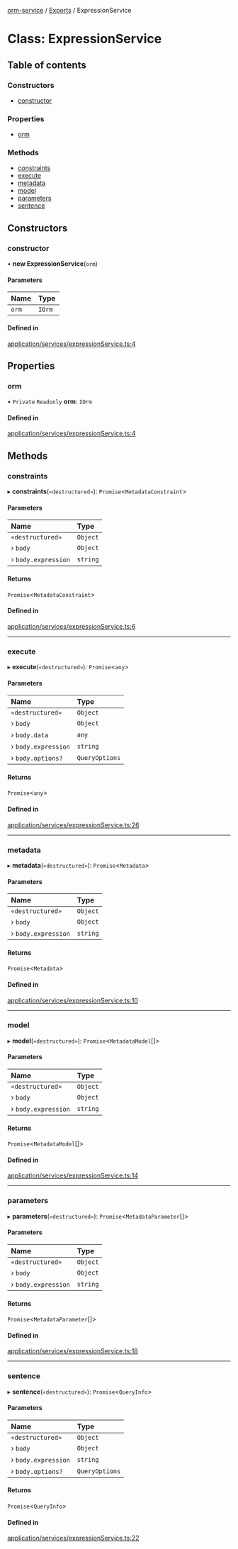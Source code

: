 [orm-service](../README.md) / [Exports](../modules.md) / ExpressionService

# Class: ExpressionService

## Table of contents

### Constructors

- [constructor](ExpressionService.md#constructor)

### Properties

- [orm](ExpressionService.md#orm)

### Methods

- [constraints](ExpressionService.md#constraints)
- [execute](ExpressionService.md#execute)
- [metadata](ExpressionService.md#metadata)
- [model](ExpressionService.md#model)
- [parameters](ExpressionService.md#parameters)
- [sentence](ExpressionService.md#sentence)

## Constructors

### constructor

• **new ExpressionService**(`orm`)

#### Parameters

| Name | Type |
| :------ | :------ |
| `orm` | `IOrm` |

#### Defined in

[application/services/expressionService.ts:4](https://github.com/FlavioLionelRita/lambdaorm-svc/blob/6a99932/src/lib/application/services/expressionService.ts#L4)

## Properties

### orm

• `Private` `Readonly` **orm**: `IOrm`

#### Defined in

[application/services/expressionService.ts:4](https://github.com/FlavioLionelRita/lambdaorm-svc/blob/6a99932/src/lib/application/services/expressionService.ts#L4)

## Methods

### constraints

▸ **constraints**(`«destructured»`): `Promise`<`MetadataConstraint`\>

#### Parameters

| Name | Type |
| :------ | :------ |
| `«destructured»` | `Object` |
| › `body` | `Object` |
| › `body.expression` | `string` |

#### Returns

`Promise`<`MetadataConstraint`\>

#### Defined in

[application/services/expressionService.ts:6](https://github.com/FlavioLionelRita/lambdaorm-svc/blob/6a99932/src/lib/application/services/expressionService.ts#L6)

___

### execute

▸ **execute**(`«destructured»`): `Promise`<`any`\>

#### Parameters

| Name | Type |
| :------ | :------ |
| `«destructured»` | `Object` |
| › `body` | `Object` |
| › `body.data` | `any` |
| › `body.expression` | `string` |
| › `body.options?` | `QueryOptions` |

#### Returns

`Promise`<`any`\>

#### Defined in

[application/services/expressionService.ts:26](https://github.com/FlavioLionelRita/lambdaorm-svc/blob/6a99932/src/lib/application/services/expressionService.ts#L26)

___

### metadata

▸ **metadata**(`«destructured»`): `Promise`<`Metadata`\>

#### Parameters

| Name | Type |
| :------ | :------ |
| `«destructured»` | `Object` |
| › `body` | `Object` |
| › `body.expression` | `string` |

#### Returns

`Promise`<`Metadata`\>

#### Defined in

[application/services/expressionService.ts:10](https://github.com/FlavioLionelRita/lambdaorm-svc/blob/6a99932/src/lib/application/services/expressionService.ts#L10)

___

### model

▸ **model**(`«destructured»`): `Promise`<`MetadataModel`[]\>

#### Parameters

| Name | Type |
| :------ | :------ |
| `«destructured»` | `Object` |
| › `body` | `Object` |
| › `body.expression` | `string` |

#### Returns

`Promise`<`MetadataModel`[]\>

#### Defined in

[application/services/expressionService.ts:14](https://github.com/FlavioLionelRita/lambdaorm-svc/blob/6a99932/src/lib/application/services/expressionService.ts#L14)

___

### parameters

▸ **parameters**(`«destructured»`): `Promise`<`MetadataParameter`[]\>

#### Parameters

| Name | Type |
| :------ | :------ |
| `«destructured»` | `Object` |
| › `body` | `Object` |
| › `body.expression` | `string` |

#### Returns

`Promise`<`MetadataParameter`[]\>

#### Defined in

[application/services/expressionService.ts:18](https://github.com/FlavioLionelRita/lambdaorm-svc/blob/6a99932/src/lib/application/services/expressionService.ts#L18)

___

### sentence

▸ **sentence**(`«destructured»`): `Promise`<`QueryInfo`\>

#### Parameters

| Name | Type |
| :------ | :------ |
| `«destructured»` | `Object` |
| › `body` | `Object` |
| › `body.expression` | `string` |
| › `body.options?` | `QueryOptions` |

#### Returns

`Promise`<`QueryInfo`\>

#### Defined in

[application/services/expressionService.ts:22](https://github.com/FlavioLionelRita/lambdaorm-svc/blob/6a99932/src/lib/application/services/expressionService.ts#L22)
